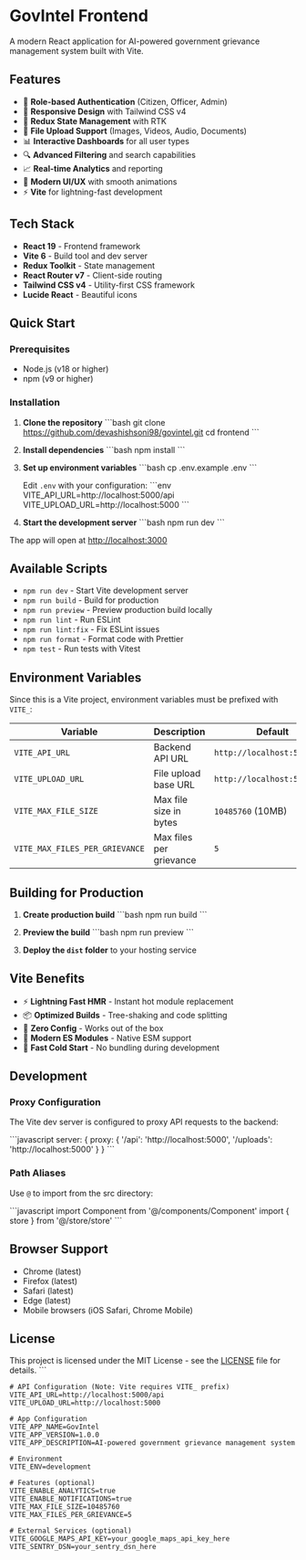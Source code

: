 # GovIntel Frontend

A modern React application for AI-powered government grievance management system built with Vite.

## Features

- 🔐 **Role-based Authentication** (Citizen, Officer, Admin)
- 📱 **Responsive Design** with Tailwind CSS v4
- 🎯 **Redux State Management** with RTK
- 📁 **File Upload Support** (Images, Videos, Audio, Documents)
- 📊 **Interactive Dashboards** for all user types
- 🔍 **Advanced Filtering** and search capabilities
- 📈 **Real-time Analytics** and reporting
- 🎨 **Modern UI/UX** with smooth animations
- ⚡ **Vite** for lightning-fast development

## Tech Stack

- **React 19** - Frontend framework
- **Vite 6** - Build tool and dev server
- **Redux Toolkit** - State management
- **React Router v7** - Client-side routing
- **Tailwind CSS v4** - Utility-first CSS framework
- **Lucide React** - Beautiful icons

## Quick Start

### Prerequisites

- Node.js (v18 or higher)
- npm (v9 or higher)

### Installation

1. **Clone the repository**
   \`\`\`bash
   git clone https://github.com/devashishsoni98/govintel.git
   cd frontend
   \`\`\`

2. **Install dependencies**
   \`\`\`bash
   npm install
   \`\`\`

3. **Set up environment variables**
   \`\`\`bash
   cp .env.example .env
   \`\`\`
   
   Edit `.env` with your configuration:
   \`\`\`env
   VITE_API_URL=http://localhost:5000/api
   VITE_UPLOAD_URL=http://localhost:5000
   \`\`\`

4. **Start the development server**
   \`\`\`bash
   npm run dev
   \`\`\`

The app will open at [http://localhost:3000](http://localhost:3000)

## Available Scripts

- `npm run dev` - Start Vite development server
- `npm run build` - Build for production
- `npm run preview` - Preview production build locally
- `npm run lint` - Run ESLint
- `npm run lint:fix` - Fix ESLint issues
- `npm run format` - Format code with Prettier
- `npm test` - Run tests with Vitest

## Environment Variables

Since this is a Vite project, environment variables must be prefixed with `VITE_`:

| Variable | Description | Default |
|----------|-------------|---------|
| `VITE_API_URL` | Backend API URL | `http://localhost:5000/api` |
| `VITE_UPLOAD_URL` | File upload base URL | `http://localhost:5000` |
| `VITE_MAX_FILE_SIZE` | Max file size in bytes | `10485760` (10MB) |
| `VITE_MAX_FILES_PER_GRIEVANCE` | Max files per grievance | `5` |

## Building for Production

1. **Create production build**
   \`\`\`bash
   npm run build
   \`\`\`

2. **Preview the build**
   \`\`\`bash
   npm run preview
   \`\`\`

3. **Deploy the `dist` folder** to your hosting service

## Vite Benefits

- ⚡ **Lightning Fast HMR** - Instant hot module replacement
- 📦 **Optimized Builds** - Tree-shaking and code splitting
- 🔧 **Zero Config** - Works out of the box
- 🎯 **Modern ES Modules** - Native ESM support
- 🚀 **Fast Cold Start** - No bundling during development

## Development

### Proxy Configuration

The Vite dev server is configured to proxy API requests to the backend:

\`\`\`javascript
server: {
  proxy: {
    '/api': 'http://localhost:5000',
    '/uploads': 'http://localhost:5000'
  }
}
\`\`\`

### Path Aliases

Use `@` to import from the src directory:

\`\`\`javascript
import Component from '@/components/Component'
import { store } from '@/store/store'
\`\`\`

## Browser Support

- Chrome (latest)
- Firefox (latest)
- Safari (latest)
- Edge (latest)
- Mobile browsers (iOS Safari, Chrome Mobile)

## License

This project is licensed under the MIT License - see the [LICENSE](LICENSE) file for details.
\`\`\`

```plaintext file=".env.example"
# API Configuration (Note: Vite requires VITE_ prefix)
VITE_API_URL=http://localhost:5000/api
VITE_UPLOAD_URL=http://localhost:5000

# App Configuration
VITE_APP_NAME=GovIntel
VITE_APP_VERSION=1.0.0
VITE_APP_DESCRIPTION=AI-powered government grievance management system

# Environment
VITE_ENV=development

# Features (optional)
VITE_ENABLE_ANALYTICS=true
VITE_ENABLE_NOTIFICATIONS=true
VITE_MAX_FILE_SIZE=10485760
VITE_MAX_FILES_PER_GRIEVANCE=5

# External Services (optional)
VITE_GOOGLE_MAPS_API_KEY=your_google_maps_api_key_here
VITE_SENTRY_DSN=your_sentry_dsn_here
